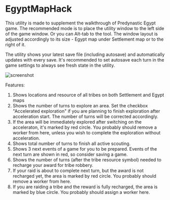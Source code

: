 # EgyptMapHack

This utility is made to supplement the walkthrough of Predynastic Egypt game.
The recommended mode is to place the utility window to the left side of the game window. Or you can Alt-tab to the tool. The window layout is adjusted accordingly to its size - Egypt map under Settlement map or to the right of it.

The utility shows your latest save file (including autosave) and automatically updates with every save. It's recommended to set autosave each turn in the game settings to always see fresh state in the utility.

![screenshot](https://raw.githubusercontent.com/mvviner/EgyptMapHack/master/EgyptMapHack%20screenshot.png)

Features:
1. Shows locations and resource of all tribes on both Settlement and Egypt maps
2. Shows the number of turns to explore an area. Set the checkbox "Accelerated exploration" if you are planning to finish exploration after acceleration start. The number of turns will be corrected accordingly.
3. If the area will be immediately explored after switching on the acceleraton, it's marked by red circle. You probably should remove a worker from here, unless you wish to complete the exploration without acceleration.
4. Shows total number of turns to finish all active scouting.
5. Shows 3 next events of a game for you to be prepared. Events of the next turn are shown in red, so consider saving a game.
6. Shows the number of turns (after the tribe resource symbol) needed to recharge your award for tribe robbery.
7. If your raid is about to complete next turn, but the award is not recharged yet, the area is marked by red circle. You probably should remove a worker from here.
8. If you are raiding a tribe and the reward is fully recharged, the area is marked by blue circle. You probably should assign a worker here.
